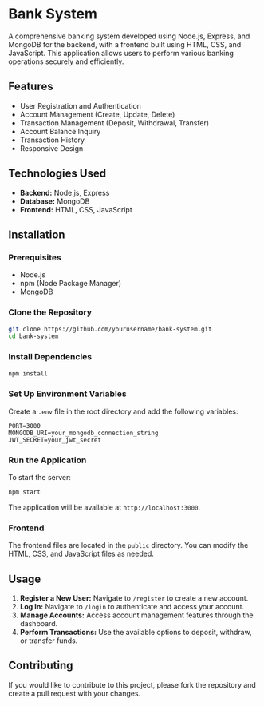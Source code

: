 
# Bank System

A comprehensive banking system developed using Node.js, Express, and MongoDB for the backend, with a frontend built using HTML, CSS, and JavaScript. This application allows users to perform various banking operations securely and efficiently.

## Features

- User Registration and Authentication
- Account Management (Create, Update, Delete)
- Transaction Management (Deposit, Withdrawal, Transfer)
- Account Balance Inquiry
- Transaction History
- Responsive Design

## Technologies Used

- **Backend:** Node.js, Express
- **Database:** MongoDB
- **Frontend:** HTML, CSS, JavaScript

## Installation

### Prerequisites

- Node.js
- npm (Node Package Manager)
- MongoDB

### Clone the Repository

```bash
git clone https://github.com/yourusername/bank-system.git
cd bank-system
```

### Install Dependencies

```bash
npm install
```

### Set Up Environment Variables

Create a `.env` file in the root directory and add the following variables:

```
PORT=3000
MONGODB_URI=your_mongodb_connection_string
JWT_SECRET=your_jwt_secret
```

### Run the Application

To start the server:

```bash
npm start
```

The application will be available at `http://localhost:3000`.

### Frontend

The frontend files are located in the `public` directory. You can modify the HTML, CSS, and JavaScript files as needed.

## Usage

1. **Register a New User:** Navigate to `/register` to create a new account.
2. **Log In:** Navigate to `/login` to authenticate and access your account.
3. **Manage Accounts:** Access account management features through the dashboard.
4. **Perform Transactions:** Use the available options to deposit, withdraw, or transfer funds.

## Contributing

If you would like to contribute to this project, please fork the repository and create a pull request with your changes.
